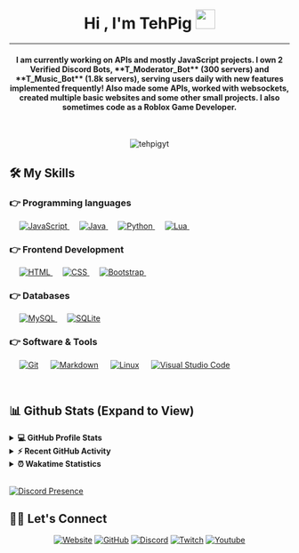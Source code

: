 <h1 align="center">Hi , I'm TehPig <img src="https://media.giphy.com/media/hvRJCLFzcasrR4ia7z/giphy.gif" width="35"></h1>
<hr/>
<h4 align="center">I am currently working on APIs and mostly JavaScript projects. I own 2 Verified Discord Bots, **T_Moderator_Bot** (300 servers) and **T_Music_Bot** (1.8k servers), serving users daily with new features implemented frequently! Also made some APIs, worked with websockets, created multiple basic websites and some other small projects. I also sometimes code as a Roblox Game Developer.</h4>
<br>
<p align="center"> <img src="https://komarev.com/ghpvc/?username=tehpigyt&label=TehPig's%20Profile%20Views%20&color=dc143c&style=plastic" alt="tehpigyt" /> </p>


## 🛠️ My Skills

### 👉 Programming languages

<p align="left"> 
  &emsp;
  <a href="https://developer.mozilla.org/en-US/docs/Web/JavaScript" target="_blank"> 
     <img alt="JavaScript" src="https://img.shields.io/badge/JavaScript%20-%23F7DF1E.svg?logo=javascript&logoColor=black">
   </a>
  &emsp;
  <a href="https://www.java.com" target="_blank"> 
    <img alt="Java" src="https://img.shields.io/badge/Java-%23007396.svg?logo=java&logoColor=white">
  </a>
  &emsp;
   <a href="https://www.python.org" target="_blank">
    <img alt="Python" src="https://img.shields.io/badge/Python%20-%2314354C.svg?logo=python&logoColor=white">
  </a>
  &emsp;
   <a href="https://www.lua.org" target="_blank">
    <img alt="Lua" src="https://img.shields.io/badge/Lua%20-%0434f4.svg?logo=lua&logoColor=white">
  </a>
&emsp; 
</p>

### 👉 Frontend Development

<p align="left"> 
  &emsp; 
  <a href="https://www.w3.org/html/" target="_blank"> 
   <img alt="HTML" src="https://img.shields.io/badge/HTML5%20-%23E34F26.svg?logo=html5&logoColor=white">
  </a>   
  &emsp;
  <a href="https://www.w3schools.com/css/" target="_blank">
    <img alt="CSS" src="https://img.shields.io/badge/CSS%20-%231572B6.svg?logo=css3&logoColor=white">
  </a>
  &emsp;
  <a href="https://getbootstrap.com" target="_blank"> 
    <img alt="Bootstrap" src="https://img.shields.io/badge/Bootstrap-%23563D7C.svg?style=flat&logo=bootstrap&logoColor=white"/>
  </a>
&emsp; 
</p>

### 👉 Databases

<p align="left">
  &emsp;
  <a href="https://www.mysql.com/">
    <img alt="MySQL" src="https://img.shields.io/badge/MySQL-00000F?style=flat&logo=mysql&logoColor=white">
  </a>
  &emsp;
  <a href="https://www.sqlite.org/">
    <img alt="SQLite" src ="https://img.shields.io/badge/SQLite-07405E?style=flat&logo=sqlite&logoColor=white"/>
  </a>

### 👉 Software & Tools

<p>
  &emsp;
    <a href="#"><img alt="Git" src="https://img.shields.io/badge/Git%20-%23F05033.svg?logo=git&logoColor=white"></a>
  &emsp;
    <a href="#"><img alt="Markdown" src="https://img.shields.io/badge/Markdown-000000?style=flate&logo=markdown&logoColor=white"></a>
  &emsp;
    <a href="#"><img alt="Linux" src="https://img.shields.io/badge/Linux-FCC624?style=flat&logo=linux&logoColor=black"></a>
  &emsp;
    <a href="#"><img alt="Visual Studio Code" src="https://img.shields.io/badge/Visual%20Studio%20Code-0078d7.svg?logo=visual-studio-code&logoColor=white"></a>
</p>

<br/>

## 📊 Github Stats (Expand to View)

<details> 
  <summary><b>💻 GitHub Profile Stats</b></summary>
  <br/>
  <p align="center">
    <a href="https://github.com/TehPigYT"><img align="center" src="https://info-ten-sigma.vercel.app/api?username=tehpigyt&show_icons=true&locale=en&theme=algolia" alt="tehpigyt" height="192px"/></a>
	</p>
	<p  align="center">
	  <img src="https://info-ten-sigma.vercel.app/api/top-langs?username=tehpigyt&show_icons=true&locale=en&layout=compact&theme=algolia" alt="tehpigyt" height="192px"/>
	</p>
  <br/>
  <b>Note:</b> Top languages is only a metric of the languages my public code consists of and doesn't reflect experience or skill level.
  </p>
</details>

<details>
  <summary><b>⚡ Recent GitHub Activity</b></summary>
  <br/>
   <a href="https://github.com/TehPigYT"><img alt="TehPig's Activity Graph" src="https://github-readme-activity-graph.vercel.app/graph?username=tehpigyt&custom_title=TehPig's%20Contribution%20Graph&theme=react-dark" /></a>
  <br/>

</details>

<details>
  <summary><b>⏰ Wakatime Statistics</b></summary>
  <br/>
   <a href="https://github.com/TehPigYT"><img alt="TehPig's Wakatime Stats" src="https://info-ten-sigma.vercel.app/api/wakatime?username=TehPig" /></a>
  <br/>

</details>

<br/>

[![Discord Presence](https://lanyard.cnrad.dev/api/298432708269441034)](https://discord.com/users/298432708269441034)

## 🙋‍♀️ Let's Connect

<p align="center">
  	<a href="https://t-moderator-bot.us.to/"><img src="https://img.icons8.com/bubbles/50/000000/web.png" alt="Website"/></a>
	<a href="https://github.com/TehPigYT"><img src="https://img.icons8.com/bubbles/50/000000/github.png" alt="GitHub"/></a>
	<a href="https://discord.com/users/@me/298432708269441034"><img src="https://img.icons8.com/bubbles/50/000000/discord.png" alt="Discord"/></a>
	<a href="https://twitch.tv/techpig_yt"><img src="https://img.icons8.com/bubbles/50/000000/twitch.png" alt="Twitch"/></a>
	<a href="https://www.youtube.com/@TechPigYT"><img src="https://img.icons8.com/bubbles/50/000000/youtube.png" alt="Youtube"/></a>
	
</p>

<!--img align="right" alt="Coding" width="450" src="https://camo.githubusercontent.com/6607041227d81f650340ff070cc2843518acad359b57e5bb054a9fb7127aa041/68747470733a2f2f63646e2e6472696262626c652e636f6d2f75736572732f323634363432332f73637265656e73686f74732f353530373139362f636f6d70757465722e676966" data-canonical-src="https://cdn.dribbble.com/users/2646423/screenshots/5507196/computer.gif" style="max-width:100%;"/-->
